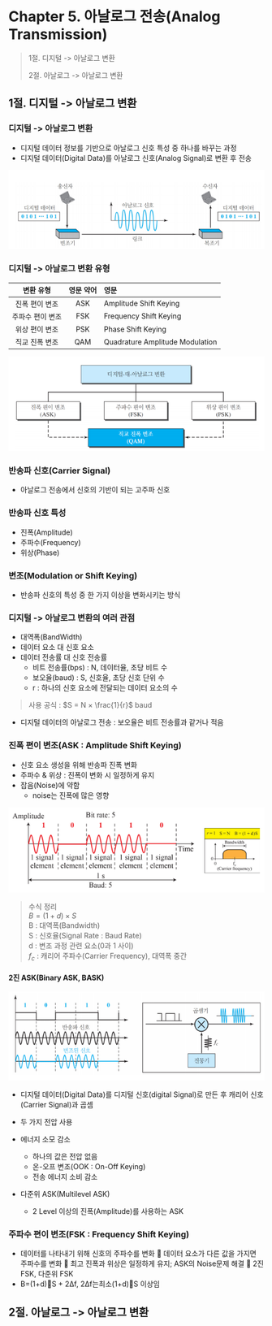 # Chapter 5. 아날로그 전송(Analog Transmission)

> 1절. 디지털 -> 아날로그 변환
>
> 2절. 아날로그 -> 아날로그 변환

## 1절. 디지털 -> 아날로그 변환

### 디지털 -> 아날로그 변환

- 디지털 데이터 정보를 기반으로 아날로그 신호 특성 중 하나를 바꾸는 과정
- 디지털 데이터(Digital Data)를 아날로그 신호(Analog Signal)로 변환 후 전송

<img src = "https://github.com/BangYunseo/TIL/blob/main/Communication/DataCommunication/Image/ch05/ch05-01-DigitalAnalog.PNG" height="auto"/>

### 디지털 -> 아날로그 변환 유형

|    변환 유형     | 영문 약어 | 영문                            |
| :--------------: | :-------: | :------------------------------ |
|  진폭 편이 변조  |    ASK    | Amplitude Shift Keying          |
| 주파수 편이 변조 |    FSK    | Frequency Shift Keying          |
|  위상 편이 변조  |    PSK    | Phase Shift Keying              |
|  직교 진폭 변조  |    QAM    | Quadrature Amplitude Modulation |

<img src = "https://github.com/BangYunseo/TIL/blob/main/Communication/DataCommunication/Image/ch05/ch05-02-DigitalAnalogType.PNG" height="auto"/>

### 반송파 신호(Carrier Signal)

- 아날로그 전송에서 신호의 기반이 되는 고주파 신호

### 반송파 신호 특성

- 진폭(Amplitude)
- 주파수(Frequency)
- 위상(Phase)

### 변조(Modulation or Shift Keying)

- 반송파 신호의 특성 중 한 가지 이상을 변화시키는 방식

### 디지털 -> 아날로그 변환의 여러 관점

- 대역폭(BandWidth)
- 데이터 요소 대 신호 요소
- 데이터 전송률 대 신호 전송률
  - 비트 전송률(bps) : N, 데이터율, 초당 비트 수
  - 보오율(baud) : S, 신호율, 초당 신호 단위 수
  - r : 하나의 신호 요소에 전달되는 데이터 요소의 수

> 사용 공식 : $S = N × \frac{1}{r}$ baud

- 디지털 데이터의 아날로그 전송 : 보오율은 비트 전송률과 같거나 적음

### 진폭 편이 변조(ASK : Amplitude Shift Keying)

- 신호 요소 생성을 위해 반송파 진폭 변화
- 주파수 & 위상 : 진폭이 변화 시 일정하게 유지
- 잡음(Noise)에 약함
  - noise는 진폭에 많은 영향

<img src = "https://github.com/BangYunseo/TIL/blob/main/Communication/DataCommunication/Image/ch05/ch05-03-ASK.PNG" height="auto"/>

> 수식 정리  
> $B = (1+d) × S$  
> B : 대역폭(Bandwidth)  
> S : 신호율(Signal Rate : Baud Rate)  
> d : 변조 과정 관련 요소(0과 1 사이)  
> $f_c$ : 캐리어 주파수(Carrier Frequency), 대역폭 중간

#### 2진 ASK(Binary ASK, BASK)

<img src = "https://github.com/BangYunseo/TIL/blob/main/Communication/DataCommunication/Image/ch05/ch05-04-BASK.PNG" height="auto"/>

- 디지털 데이터(Digital Data)를 디지털 신호(digital Signal)로 만든 후 캐리어 신호(Carrier Signal)과 곱셈

- 두 가지 전압 사용
- 에너지 소모 감소

  - 하나의 값은 전압 없음
  - 온-오프 변조(OOK : On-Off Keying)
  - 전송 에너지 소비 감소

- 다준위 ASK(Multilevel ASK)
  - 2 Level 이상의 진폭(Amplitude)를 사용하는 ASK

### 주파수 편이 변조(FSK : Frequency Shift Keying)

- 데이터를 나타내기 위해 신호의 주파수를 변화
   데이터 요소가 다른 값을 가지면 주파수를 변화
   최고 진폭과 위상은 일정하게 유지; ASK의 Noise문제 해결
   2진 FSK, 다준위 FSK
- B=(1+d)S + 2Δf, 2Δf는최소(1+d)S 이상임

## 2절. 아날로그 -> 아날로그 변환

###
